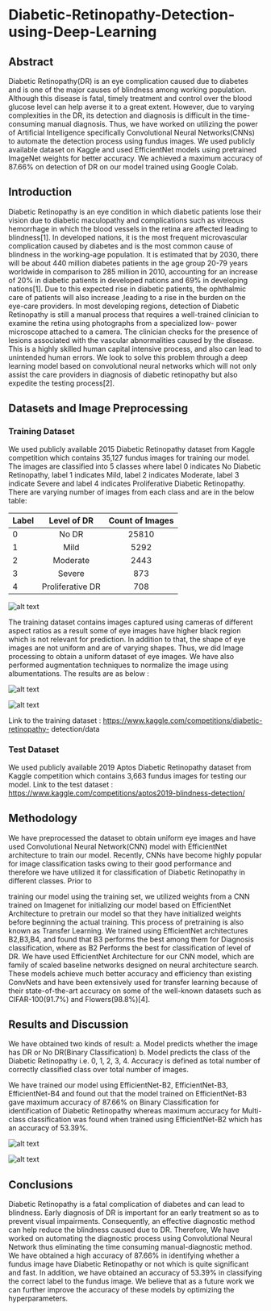 # Diabetic-Retinopathy-Detection-using-Deep-Learning

## Abstract
Diabetic Retinopathy(DR) is an eye complication caused due to diabetes and is one of the major causes of blindness among working population. Although this disease is fatal, timely treatment and control over the blood glucose level can help averse it to a great extent. However, due to varying complexities in the DR, its detection and diagnosis is difficult in the time-consuming manual diagnosis. Thus, we have worked on utilizing the power of Artificial Intelligence specifically Convolutional Neural Networks(CNNs) to automate the detection process using fundus images.
We used publicly available dataset on Kaggle and used EfficientNet models using pretrained ImageNet weights for better accuracy. We achieved a maximum accuracy of 87.66% on detection of DR on our model trained using Google Colab.

## Introduction
Diabetic Retinopathy is an eye condition in which diabetic patients lose their vision due to diabetic maculopathy and complications such as vitreous hemorrhage in which the blood vessels in the retina are affected leading to blindness[1].
In developed nations, it is the most frequent microvascular complication caused by diabetes and is the most common cause of blindness in the working-age population. It is estimated that by 2030,
there will be about 440 million diabetes patients in the age group 20-79 years worldwide in comparison to 285 million in 2010, accounting for an increase of 20% in diabetic patients in developed nations and 69% in developing nations[1]. Due to this expected rise in diabetic patients, the ophthalmic care of patients will also increase ,leading to a rise in the burden on the eye-care providers.
In most developing regions, detection of Diabetic Retinopathy is still a manual process that requires a well-trained clinician to examine the retina using photographs from a specialized low- power microscope attached to a camera. The clinician checks for the presence of lesions associated with the vascular abnormalities caused by the disease. This is a highly skilled human capital intensive process, and also can lead to unintended human errors. We look to solve this problem
through a deep learning model based on convolutional neural networks which will not only assist the care providers in diagnosis of diabetic retinopathy but also expedite the testing process[2].

## Datasets and Image Preprocessing

### Training Dataset
We used publicly available 2015 Diabetic Retinopathy dataset from Kaggle competition which contains 35,127 fundus images for training our model. The images are classified into 5 classes where label 0 indicates No Diabetic Retinopathy, label 1 indicates Mild, label 2 indicates Moderate, label 3 indicate Severe and label 4 indicates Proliferative Diabetic Retinopathy. There are varying number of images from each class and are in the below table:

| Label | Level of DR | Count of Images |
| --------------------- |:---:|:---:|
| 0 | No DR | 25810 |
| 1 | Mild | 5292 |
| 2 | Moderate | 2443 |
| 3 | Severe | 873 |
| 4 | Proliferative DR | 708 |

![alt text](https://github.com/sameer7483/Diabetic-Retinopathy-Detection-using-Deep-Learning/edit/main/image_distribution.png)

The training dataset contains images captured using cameras of different aspect ratios as a result some of eye images have higher black region which is not relevant for prediction. In addition to that, the shape of eye images are not uniform and are of varying shapes. Thus, we did Image processing to obtain a uniform dataset of eye images. We have also performed augmentation techniques to normalize the image using albumentations. The results are as below :

![alt text](https://github.com/sameer7483/Diabetic-Retinopathy-Detection-using-Deep-Learning/edit/main/original_fundus.png)

![alt text](https://github.com/sameer7483/Diabetic-Retinopathy-Detection-using-Deep-Learning/edit/main/transformed_fundus.png)

Link to the training dataset : https://www.kaggle.com/competitions/diabetic-retinopathy- detection/data

### Test Dataset
We used publicly available 2019 Aptos Diabetic Retinopathy dataset from Kaggle competition which contains 3,663 fundus images for testing our model.
Link to the test dataset : https://www.kaggle.com/competitions/aptos2019-blindness-detection/


## Methodology
We have preprocessed the dataset to obtain uniform eye images and have used Convolutional Neural Network(CNN) model with EfficientNet architecture to train our model. Recently, CNNs have become highly popular for image classification tasks owing to their good performance and therefore we have utilized it for classification of Diabetic Retinopathy in different classes. Prior to
   
training our model using the training set, we utilized weights from a CNN trained on Imagenet for initializing our model based on EfficientNet Architecture to pretrain our model so that they have initialized weights before beginning the actual training. This process of pretraining is also known as Transfer Learning. We trained using EfficientNet architectures B2,B3,B4, and found that B3 performs the best among them for Diagnosis classification, where as B2 Performs the best for classification of level of DR.
We have used EfficientNet Architecture for our CNN model, which are family of scaled baseline networks designed on neural architecture search. These models achieve much better accuracy and efficiency than existing ConvNets and have been extensively used for transfer learning because of their state-of-the-art accuracy on some of the well-known datasets such as CIFAR-100(91.7%) and
Flowers(98.8%)[4].

## Results and Discussion
We have obtained two kinds of result:
a. Model predicts whether the image has DR or No DR(Binary Classification) b. Model predicts the class of the Diabetic Retinopathy i.e. 0, 1, 2, 3, 4.
Accuracy is defined as total number of correctly classified class over total number of images.
 
We have trained our model using EfficientNet-B2, EfficientNet-B3, EfficientNet-B4 and found out that the model trained on EfficientNet-B3 gave maximum accuracy of 87.66% on Binary Classification for identification of Diabetic Retinopathy whereas maximum accuracy for Multi- class classification was found when trained using EfficientNet-B2 which has an accuracy of 53.39%.

![alt text](https://github.com/sameer7483/Diabetic-Retinopathy-Detection-using-Deep-Learning/edit/main/bi-classification.png)

![alt text](https://github.com/sameer7483/Diabetic-Retinopathy-Detection-using-Deep-Learning/edit/main/class-classification.png)

## Conclusions
Diabetic Retinopathy is a fatal complication of diabetes and can lead to blindness. Early diagnosis of DR is important for an early treatment so as to prevent visual impairments. Consequently, an effective diagnostic method can help reduce the blindness caused due to DR. Therefore, We have worked on automating the diagnostic process using Convolutional Neural Network thus eliminating the time consuming manual-diagnostic method. We have obtained a high accuracy of 87.66% in identifying whether a fundus image have Diabetic Retinopathy or not which is quite significant and fast. In addition, we have obtained an accuracy of 53.39% in classifying the correct label to the fundus image. We believe that as a future work we can further improve the accuracy of these models by optimizing the hyperparameters.
